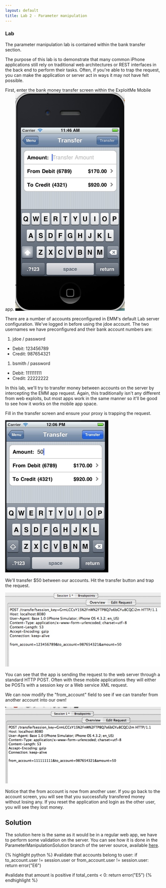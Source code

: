 ```yaml
---
layout: default
title: Lab 2 - Parameter manipulation
---
```


### Lab 

The parameter manipulation lab is contained within the bank transfer section.

The purpose of this lab is to demonstrate that many common iPhone
applications still rely on traditional web architectures or REST
interfaces in the back end to perform their tasks.  Often, if you're
able to trap the request, you can make the application or server act
in ways it may not have felt possible.

First, enter the bank money transfer screen within the ExploitMe Mobile app.
![transfer screen](img/2_transferscreen.jpeg)

There are a number of accounts preconfigured in EMM's default Lab
server configuration.  We've logged in before using the jdoe account.
The two usernames we have preconfigured and their bank account numbers
are:

1. jdoe / password
  * Debit: 123456789
  * Credit: 987654321
1. bsmith / password
  * Debit: 111111111
  * Credit: 22222222 

In this lab, we'll try to transfer money between accounts on the
server by intercepting the EMM app request.  Again, this traditionally
isn't any different from web exploits, but most apps work in the same
manner so it'll be good to see how it works on the mobile app space.

Fill in the transfer screen and ensure your proxy is trapping the request.

![Transfer](img/2_transfer.jpeg)

We'll transfer $50 between our accounts.  Hit the transfer button and trap the request.

![Trapping transfer](img/2_trap_orig.jpeg)

You can see that the app is sending the request to the web server
through a standard HTTP POST.  Often with these mobile applications
they will either be POSTs with a session key or a Web service XML
request.

We can now modify the "from_account" field to see if we can transfer from another account into our own!

![Modifying transfer](img/2_trap.jpeg)

Notice that the from account is now from another user.  If you go back
to the account screen, you will see that you successfully transfered
money without losing any.  If you reset the application and login as
the other user, you will see they lost money.

## Solution

The solution here is the same as it would be in a regular web app, we
have to perform some validation on the server.  You can see how it is
done in the ParameterManipulationSolution branch of the server source,
available
[here](https://github.com/SecurityCompass/LabServer/tree/ParameterManipulationSolution).

{% highlight python %}
#validate that accounts belong to user:
if to_account.user != session.user or from_account.user != session.user:
    return error("E6")

#validate that amount is positive
if total_cents < 0:
    return error("E5")
{% endhighlight %}
